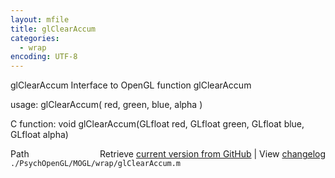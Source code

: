 ```yaml
---
layout: mfile
title: glClearAccum
categories:
  - wrap
encoding: UTF-8
---
```


glClearAccum  Interface to OpenGL function glClearAccum

usage:  glClearAccum( red, green, blue, alpha )

C function:  void glClearAccum(GLfloat red, GLfloat green, GLfloat blue, GLfloat alpha)


<div class="code_header" style="text-align:right;">
  <span style="float:left;">Path&nbsp;&nbsp;</span> <span class="counter">Retrieve <a href=
  "https://raw.github.com/Psychtoolbox-3/Psychtoolbox-3/beta/./PsychOpenGL/MOGL/wrap/glClearAccum.m">current version from GitHub</a> | View <a href=
  "https://github.com/Psychtoolbox-3/Psychtoolbox-3/commits/beta/./PsychOpenGL/MOGL/wrap/glClearAccum.m">changelog</a></span>
</div>
<div class="code">
  <code>./PsychOpenGL/MOGL/wrap/glClearAccum.m</code>
</div>
